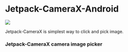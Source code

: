# Jetpack-CameraX-Android

[![](https://jitpack.io/v/SaeculumSolutions/Jetpack-CameraX-Android.svg)](https://jitpack.io/#SaeculumSolutions/Jetpack-CameraX-Android)

Jetpack-CameraX is simplest way to click and pick image.

### Jetpack-CameraX camera image picker
